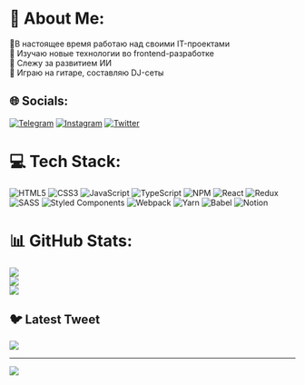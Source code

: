 # 💫 About Me:
🔭В настоящее время работаю над своими IT-проектами<br>🌱 Изучаю новые технологии во frontend-разработке<br>🤝 Слежу за развитием ИИ<br>💬 Играю на гитаре, составляю DJ-сеты


## 🌐 Socials:
[![Telegram](https://img.shields.io/badge/-telegram-red?color=blue&logo=telegram&logoColor=black)](https://t.me/mokastr) [![Instagram](https://img.shields.io/badge/Instagram-%23E4405F.svg?logo=Instagram&logoColor=white)](https://instagram.com/mokastr) [![Twitter](https://img.shields.io/badge/Twitter-%231DA1F2.svg?logo=Twitter&logoColor=white)](https://twitter.com/@Shushik_str) 

# 💻 Tech Stack:
![HTML5](https://img.shields.io/badge/html5-%23E34F26.svg?style=for-the-badge&logo=html5&logoColor=white) ![CSS3](https://img.shields.io/badge/css3-%231572B6.svg?style=for-the-badge&logo=css3&logoColor=white) ![JavaScript](https://img.shields.io/badge/javascript-%23323330.svg?style=for-the-badge&logo=javascript&logoColor=%23F7DF1E) ![TypeScript](https://img.shields.io/badge/typescript-%23007ACC.svg?style=for-the-badge&logo=typescript&logoColor=white) ![NPM](https://img.shields.io/badge/NPM-%23000000.svg?style=for-the-badge&logo=npm&logoColor=white) ![React](https://img.shields.io/badge/react-%2320232a.svg?style=for-the-badge&logo=react&logoColor=%2361DAFB) ![Redux](https://img.shields.io/badge/redux-%23593d88.svg?style=for-the-badge&logo=redux&logoColor=white) ![SASS](https://img.shields.io/badge/SASS-hotpink.svg?style=for-the-badge&logo=SASS&logoColor=white) ![Styled Components](https://img.shields.io/badge/styled--components-DB7093?style=for-the-badge&logo=styled-components&logoColor=white) ![Webpack](https://img.shields.io/badge/webpack-%238DD6F9.svg?style=for-the-badge&logo=webpack&logoColor=black) ![Yarn](https://img.shields.io/badge/yarn-%232C8EBB.svg?style=for-the-badge&logo=yarn&logoColor=white) ![Babel](https://img.shields.io/badge/Babel-F9DC3e?style=for-the-badge&logo=babel&logoColor=black) ![Notion](https://img.shields.io/badge/Notion-%23000000.svg?style=for-the-badge&logo=notion&logoColor=white)
# 📊 GitHub Stats:
![](https://github-readme-stats.vercel.app/api?username=mokastr&theme=dark&hide_border=false&include_all_commits=false&count_private=false)<br/>
![](https://github-readme-streak-stats.herokuapp.com/?user=mokastr&theme=dark&hide_border=false)<br/>
![](https://github-readme-stats.vercel.app/api/top-langs/?username=mokastr&theme=dark&hide_border=false&include_all_commits=false&count_private=false&layout=compact)

## 🐦 Latest Tweet
[![](https://gtce.itsvg.in/api?username=@Shushik_str)](https://github.com/VishwaGauravIn/github-twitter-card-embed)

---
[![](https://visitcount.itsvg.in/api?id=mokastr&icon=0&color=0)](https://visitcount.itsvg.in)

<!-- Proudly created with GPRM ( https://gprm.itsvg.in ) -->
